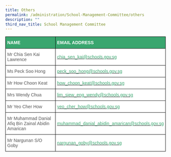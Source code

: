 ```yaml
---
title: Others
permalink: /administration/School-Management-Committee/others
description: ""
third_nav_title: School Management Committee
---
```

<style type="text/css">
.tg  {border-collapse:collapse;border-spacing:0;}
.tg td{border-color:black;border-style:solid;border-width:1px;font-family:Arial, sans-serif;font-size:14px;
  overflow:hidden;padding:10px 5px;word-break:normal;}
.tg th{border-color:black;border-style:solid;border-width:1px;font-family:Arial, sans-serif;font-size:14px;
  font-weight:normal;overflow:hidden;padding:10px 5px;word-break:normal;}
.tg .tg-m6ce{background-color:#3AA66F;color:#FFF;font-weight:bold;text-align:left;vertical-align:middle}
.tg .tg-mwz3{background-color:#FFF;color:#565656;text-align:left;vertical-align:middle}
</style>
<table class="tg">
<thead>
  <tr>
    <th class="tg-m6ce"><span style="color:#FFF;background-color:#3AA66F">NAME</span></th>
    <th class="tg-m6ce"><span style="color:#FFF;background-color:#3AA66F">EMAIL ADDRESS</span></th>
  </tr>
</thead>
<tbody>
  <tr>
    <td class="tg-mwz3"><span style="color:#565656">Mr Chia Sen Kai Lawrence</span></td>
    <td class="tg-mwz3"><span style="color:#565656"> </span><a href="mailto:chia_sen_kai@schools.gov.sg"><span style="text-decoration:none;color:#3AA66F">chia_sen_kai@schools.gov.sg</span></a></td>
  </tr>
  <tr>
    <td class="tg-mwz3"><span style="color:#565656">Ms Peck Soo Hong</span></td>
    <td class="tg-mwz3"><span style="color:#565656"> </span><a href="mailto:peck_soo_hong@schools.gov.sg"><span style="text-decoration:none;color:#3AA66F">peck_soo_hong@schools.gov.sg</span></a></td>
  </tr>
  <tr>
    <td class="tg-mwz3"><span style="color:#565656">Mr How Choon Keat</span></td>
    <td class="tg-mwz3"><span style="color:#565656"> </span><a href="mailto:how_choon_keat@schools.gov.sg"><span style="text-decoration:none;color:#3AA66F">how_choon_keat@schools.gov.sg</span></a></td>
  </tr>
  <tr>
    <td class="tg-mwz3"><span style="color:#565656">Mrs Wendy Chua </span></td>
    <td class="tg-mwz3"><span style="color:#565656"> </span><a href="mailto:lim_siew_eng_wendy@schools.gov.sg"><span style="text-decoration:none;color:#3AA66F">lim_siew_eng_wendy@schools.gov.sg</span></a></td>
  </tr>
  <tr>
    <td class="tg-mwz3"><span style="color:#565656">Mr Yeo Cher How</span></td>
    <td class="tg-mwz3"><span style="color:#565656"> </span><a href="mailto:yeo_cher_how@schools.gov.sg"><span style="text-decoration:none;color:#3AA66F">yeo_cher_how@schools.gov.sg</span></a><br></td>
  </tr>
  <tr>
    <td class="tg-mwz3"><span style="color:#565656">Mr Muhammad Danial Afiq Bin Zainal Abidin Amarican </span></td>
    <td class="tg-mwz3"><span style="color:#565656"> </span><a href="mailto:muhammad_danial_abidin_amarican@schools.gov.sg"><span style="text-decoration:none;color:#3AA66F">muhammad_danial_abidin_amarican@schools.gov.sg</span></a></td>
  </tr>
  <tr>
    <td class="tg-mwz3"><span style="color:#565656">Mr Nargunan S/O Goby </span></td>
    <td class="tg-mwz3"><span style="color:#565656"> </span><a href="mailto:nargunan_goby@schools.gov.sg"><span style="text-decoration:none;color:#3AA66F">nargunan_goby@schools.gov.sg</span></a></td>
  </tr>
</tbody>
</table>